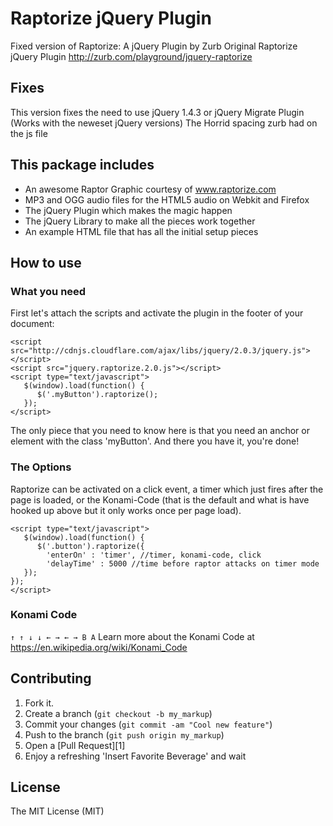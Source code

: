 Raptorize jQuery Plugin
=========

Fixed version of Raptorize: A jQuery Plugin by Zurb
Original Raptorize jQuery Plugin http://zurb.com/playground/jquery-raptorize


Fixes
------------
This version fixes the need to use jQuery 1.4.3 or jQuery Migrate Plugin (Works with the neweset jQuery versions)
The Horrid spacing zurb had on the js file

This package includes
------------
* An awesome Raptor Graphic courtesy of www.raptorize.com
* MP3 and OGG audio files for the HTML5 audio on Webkit and Firefox
* The jQuery Plugin which makes the magic happen
* The jQuery Library to make all the pieces work together
* An example HTML file that has all the initial setup pieces


How to use
------------

### What you need
First let's attach the scripts and activate the plugin in the footer of your document:

    <script src="http://cdnjs.cloudflare.com/ajax/libs/jquery/2.0.3/jquery.js"></script>
    <script src="jquery.raptorize.2.0.js"></script>
    <script type="text/javascript">
       $(window).load(function() {
          $('.myButton').raptorize();
       });
    </script>

The only piece that you need to know here is that you need an anchor or element with the class 'myButton'. And there you have it, you're done!

### The Options

Raptorize can be activated on a click event, a timer which just fires after the page is loaded, or the Konami-Code (that is the default and what is have hooked up above but it only works once per page load).

    <script type="text/javascript">
       $(window).load(function() {
          $('.button').raptorize({
            'enterOn' : 'timer', //timer, konami-code, click
            'delayTime' : 5000 //time before raptor attacks on timer mode
       });
    });
    </script>


### Konami Code
`↑ ↑ ↓ ↓ ← → ← → B A`
Learn more about the Konami Code at https://en.wikipedia.org/wiki/Konami_Code

Contributing
------------

1. Fork it.
2. Create a branch (`git checkout -b my_markup`)
3. Commit your changes (`git commit -am "Cool new feature"`)
4. Push to the branch (`git push origin my_markup`)
5. Open a [Pull Request][1]
6. Enjoy a refreshing 'Insert Favorite Beverage' and wait

License
------------
The MIT License (MIT)